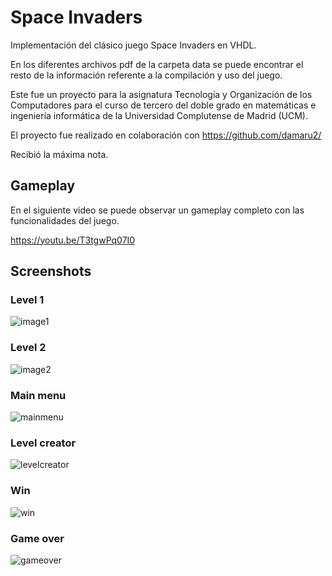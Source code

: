 # Space Invaders

Implementación del clásico juego Space Invaders en VHDL.

En los diferentes archivos pdf de la carpeta data se puede encontrar el resto de la información referente a la compilación y uso del juego.

Este fue un proyecto para la asignatura Tecnología y Organización de los Computadores para el curso de tercero del doble grado en matemáticas e ingeniería informática de la Universidad Complutense de Madrid (UCM).

El proyecto fue realizado en colaboración con https://github.com/damaru2/

Recibió la máxima nota.

## Gameplay
En el siguiente video se puede observar un gameplay completo con las funcionalidades del juego.

https://youtu.be/T3tgwPq07I0
## Screenshots
### Level 1
![image1](https://cloud.githubusercontent.com/assets/3291265/9936504/96d59850-5d5c-11e5-9002-39af1c72e37c.png)
### Level 2
![image2](https://cloud.githubusercontent.com/assets/3291265/9936505/96ef408e-5d5c-11e5-9875-425aa41299b7.png)
### Main menu
![mainmenu](https://cloud.githubusercontent.com/assets/3291265/9936506/96fc6750-5d5c-11e5-9f62-53e946d870ef.png)
### Level creator
![levelcreator](https://cloud.githubusercontent.com/assets/3291265/9936507/96fd737a-5d5c-11e5-86ae-cd4bc45aef3c.png)
### Win
![win](https://cloud.githubusercontent.com/assets/3291265/9936508/9706da50-5d5c-11e5-9b2e-2a04c17b352e.png)
### Game over
![gameover](https://cloud.githubusercontent.com/assets/3291265/9936492/91e71ddc-5d5c-11e5-8e28-55a5184aca90.png)

